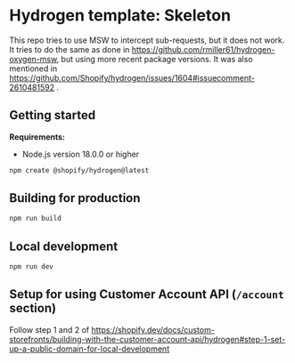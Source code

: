 # Hydrogen template: Skeleton

This repo tries to use MSW to intercept sub-requests, but it does not work. It tries to do the same as done in <https://github.com/rmiller61/hydrogen-oxygen-msw>, but using more recent package versions. It was also mentioned in <https://github.com/Shopify/hydrogen/issues/1604#issuecomment-2610481592> .

## Getting started

**Requirements:**

- Node.js version 18.0.0 or higher

```bash
npm create @shopify/hydrogen@latest
```

## Building for production

```bash
npm run build
```

## Local development

```bash
npm run dev
```

## Setup for using Customer Account API (`/account` section)

Follow step 1 and 2 of <https://shopify.dev/docs/custom-storefronts/building-with-the-customer-account-api/hydrogen#step-1-set-up-a-public-domain-for-local-development>
